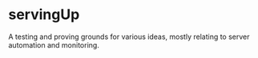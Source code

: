 # servingUp
A testing and proving grounds for various ideas, mostly relating to server automation and monitoring.
